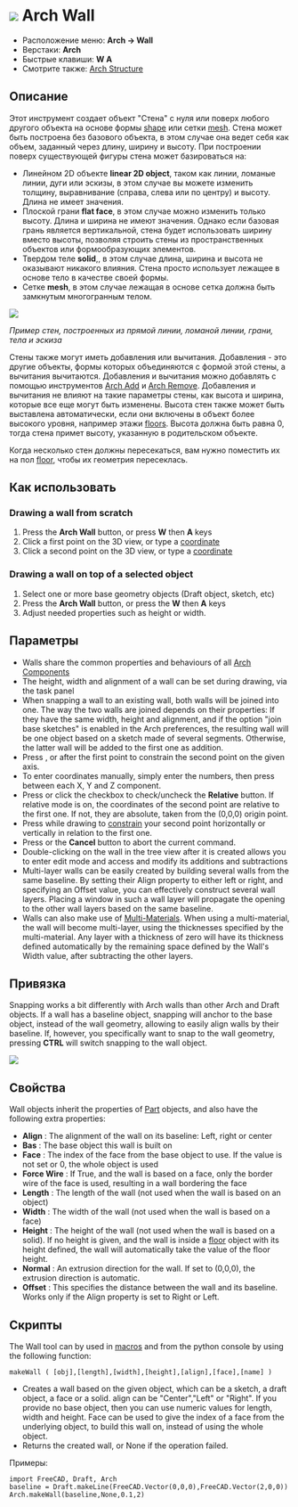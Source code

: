 # ![](images/Arch_Wall.svg) Arch Wall

- Расположение меню: **Arch → Wall**
- Верстаки: **Arch**
- Быстрые клавиши: **W A**
- Смотрите также: [Arch Structure](Arch_Structure)

## Описание

Этот инструмент создает объект "Стена" с нуля или поверх любого другого объекта на основе формы [shape](Part_Module) или сетки [mesh](Mesh_Module). Стена может быть построена без базового объекта, в этом случае она ведет себя как объем, заданный через длину, ширину и высоту. При построении поверх существующей фигуры стена может базироваться на:

- Линейном 2D объекте **linear 2D object**, таком как линии, ломаные линии, дуги или эскизы, в этом случае вы можете изменить толщину, выравнивание (справа, слева или по центру) и высоту. Длина не имеет значения.
- Плоской грани **flat face**, в этом случае можно изменить только высоту. Длина и ширина не имеют значения. Однако если базовая грань является вертикальной, стена будет использовать ширину вместо высоты, позволяя строить стены из пространственных объектов или формообразующих элементов.
- Твердом теле **solid**,, в этом случае длина, ширина и высота не оказывают никакого влияния. Стена просто использует лежащее в основе тело в качестве своей формы.
- Сетке **mesh**, в этом случае лежащая в основе сетка должна быть замкнутым многогранным телом.

![](images/Arch_Wall_example.jpg)

*Пример стен, построенных из прямой линии, ломаной линии, грани, тела и эскиза*

Стены также могут иметь добавления или вычитания. Добавления - это другие объекты, формы которых объединяются с формой этой стены, а вычитания вычитаются. Добавления и вычитания можно добавлять с помощью инструментов [Arch Add](Arch_Add) и [Arch Remove](Arch_Remove). Добавления и вычитания не влияют на такие параметры стены, как высота и ширина, которые все еще могут быть изменены. Высота стен также может быть выставлена автоматически, если они включены в объект более высокого уровня, например этажи [floors](Arch_Floor "wikilink"). Высота должна быть равна 0, тогда стена примет высоту, указанную в родительском объекте.

Когда несколько стен должны пересекаться, вам нужно поместить их на пол [floor](Arch_Floor "wikilink"), чтобы их геометрия пересеклась.

## Как использовать

### Drawing a wall from scratch

1. Press the **Arch Wall** button, or press **W** then **A** keys
2. Click a first point on the 3D view, or type a [coordinate](Draft_Coordinates "wikilink")
3. Click a second point on the 3D view, or type a [coordinate](Draft_Coordinates "wikilink")

### Drawing a wall on top of a selected object

1. Select one or more base geometry objects (Draft object, sketch, etc)
2. Press the **Arch Wall** button, or press the **W** then **A** keys
3. Adjust needed properties such as height or width.

## Параметры

- Walls share the common properties and behaviours of all [Arch Components](Arch_Component "wikilink")
- The height, width and alignment of a wall can be set during drawing, via the task panel
- When snapping a wall to an existing wall, both walls will be joined into one. The way the two walls are joined depends on their properties: If they have the same width, height and alignment, and if the option "join base sketches" is enabled in the Arch preferences, the resulting wall will be one object based on a sketch made of several segments. Otherwise, the latter wall will be added to the first one as addition.
- Press , or after the first point to constrain the second point on the given axis.
- To enter coordinates manually, simply enter the numbers, then press between each X, Y and Z component.
- Press or click the checkbox to check/uncheck the **Relative** button. If relative mode is on, the coordinates of the second point are relative to the first one. If not, they are absolute, taken from the (0,0,0) origin point.
- Press while drawing to [constrain](Draft_Constrain "wikilink") your second point horizontally or vertically in relation to the first one.
- Press or the **Cancel** button to abort the current command.
- Double-clicking on the wall in the tree view after it is created allows you to enter edit mode and access and modify its additions and subtractions
- Multi-layer walls can be easily created by building several walls from the same baseline. By setting their Align property to either left or right, and specifying an Offset value, you can effectively construct several wall layers. Placing a window in such a wall layer will propagate the opening to the other wall layers based on the same baseline.
- Walls can also make use of [Multi-Materials](Arch_MultiMaterial "wikilink"). When using a multi-material, the wall will become multi-layer, using the thicknesses specified by the multi-material. Any layer with a thickness of zero will have its thickness defined automatically by the remaining space defined by the Wall's Width value, after subtracting the other layers.

## Привязка

Snapping works a bit differently with Arch walls than other Arch and Draft objects. If a wall has a baseline object, snapping will anchor to the base object, instead of the wall geometry, allowing to easily align walls by their baseline. If, however, you specifically want to snap to the wall geometry, pressing **CTRL** will switch snapping to the wall object.

![](images/Arch_wall_snap.jpg)

## Свойства

Wall objects inherit the properties of [Part](Part_Module "wikilink") objects, and also have the following extra properties:

- **Align** : The alignment of the wall on its baseline: Left, right or center
- **Bas** : The base object this wall is built on
- **Face** : The index of the face from the base object to use. If the value is not set or 0, the whole object is used
- **Force Wire** : If True, and the wall is based on a face, only the border wire of the face is used, resulting in a wall bordering the face
- **Length** : The length of the wall (not used when the wall is based on an object)
- **Width** : The width of the wall (not used when the wall is based on a face)
- **Height** : The height of the wall (not used when the wall is based on a solid). If no height is given, and the wall is inside a [floor](Arch_Floor "wikilink") object with its height defined, the wall will automatically take the value of the floor height.
- **Normal** : An extrusion direction for the wall. If set to (0,0,0), the extrusion direction is automatic.
- **Offset** : This specifies the distance between the wall and its baseline. Works only if the Align property is set to Right or Left.

## Скрипты

The Wall tool can by used in [macros](macros "wikilink") and from the python console by using the following function:

    makeWall ( [obj],[length],[width],[height],[align],[face],[name] ) 
    

- Creates a wall based on the given object, which can be a sketch, a draft object, a face or a solid. align can be "Center","Left" or "Right". If you provide no base object, then you can use numeric values for length, width and height. Face can be used to give the index of a face from the underlying object, to build this wall on, instead of using the whole object.
- Returns the created wall, or None if the operation failed.

Примеры:

    import FreeCAD, Draft, Arch
    baseline = Draft.makeLine(FreeCAD.Vector(0,0,0),FreeCAD.Vector(2,0,0))
    Arch.makeWall(baseline,None,0.1,2)